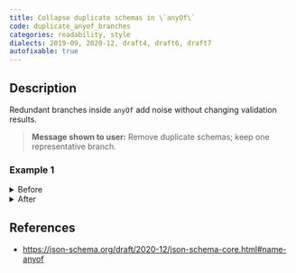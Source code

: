 ```yaml
---
title: Collapse duplicate schemas in \`anyOf\`
code: duplicate_anyof_branches
categories: readability, style
dialects: 2019-09, 2020-12, draft4, draft6, draft7
autofixable: true
---
```


## Description
Redundant branches inside `anyOf` add noise without changing validation results.

> **Message shown to user:**
> Remove duplicate schemas; keep one representative branch.

### Example 1
<details><summary>Before</summary>

```json
{
  "$schema": "https://json-schema.org/draft/2020-12/schema",
  "anyOf": [
    {
      "type": "integer"
    },
    {
      "type": "integer"
    },
    {
      "type": "string"
    }
  ]
}
```
</details>

<details><summary>After</summary>

```json
{
  "$schema": "https://json-schema.org/draft/2020-12/schema",
  "anyOf": [
    {
      "type": "integer"
    },
    {
      "type": "string"
    }
  ]
}
```
</details>

## References
* <https://json-schema.org/draft/2020-12/json-schema-core.html#name-anyof>
